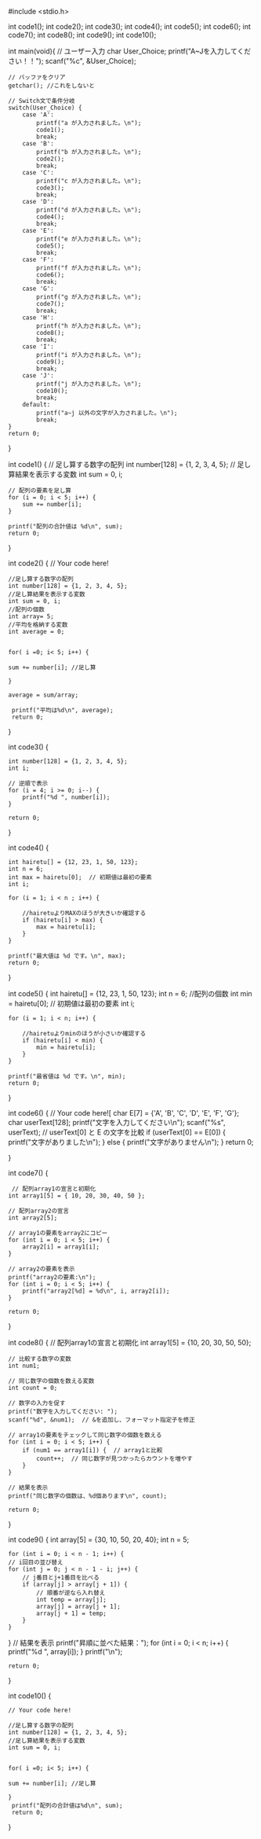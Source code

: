 #include <stdio.h>

int code1();
int code2();
int code3();
int code4();
int code5();
int code6();
int code7();
int code8();
int code9();
int code10();

int main(void){
    // ユーザー入力
    char User_Choice;
    printf("A~Jを入力してください！！");
    scanf("%c", &User_Choice);
    
    // バッファをクリア
    getchar(); //これをしないと

    // Switch文で条件分岐
    switch(User_Choice) {
        case 'A':
            printf("a が入力されました。\n");
            code1();
            break;
        case 'B':
            printf("b が入力されました。\n");
            code2();
            break;
        case 'C':
            printf("c が入力されました。\n");
            code3();
            break;
        case 'D':
            printf("d が入力されました。\n");
            code4();
            break;
        case 'E':
            printf("e が入力されました。\n");
            code5();
            break;
        case 'F':
            printf("f が入力されました。\n");
            code6();
            break;
        case 'G':
            printf("g が入力されました。\n");
            code7();
            break;
        case 'H':
            printf("h が入力されました。\n");
            code8();
            break;
        case 'I':
            printf("i が入力されました。\n");
            code9();
            break;
        case 'J':
            printf("j が入力されました。\n");
            code10();
            break;
        default:
            printf("a~j 以外の文字が入力されました。\n");
            break;
    }
    return 0;
}

int code1() {
    // 足し算する数字の配列
    int number[128] = {1, 2, 3, 4, 5};
    // 足し算結果を表示する変数
    int sum = 0, i; 
    
    // 配列の要素を足し算
    for (i = 0; i < 5; i++) {
        sum += number[i];
    }
    
    printf("配列の合計値は %d\n", sum);
    return 0;
}

int code2() {
    // Your code here!  
    
    //足し算する数字の配列
    int number[128] = {1, 2, 3, 4, 5};
    //足し算結果を表示する変数
    int sum = 0, i; 
    //配列の個数
    int array= 5;
    //平均を格納する変数
    int average = 0;
    
    
    for( i =0; i< 5; i++) {
        
    sum += number[i]; //足し算
   
    }
    
    average = sum/array;
    
     printf("平均は%d\n", average);
     return 0;

}

int code3() {

    int number[128] = {1, 2, 3, 4, 5};
    int i;

    // 逆順で表示
    for (i = 4; i >= 0; i--) {
        printf("%d ", number[i]);
    }

    return 0;


}

int code4() {
 
    int hairetu[] = {12, 23, 1, 50, 123};
    int n = 6;
    int max = hairetu[0];  // 初期値は最初の要素
    int i;

    for (i = 1; i < n ; i++) {
        
        //hairetuよりMAXのほうが大きいか確認する
        if (hairetu[i] > max) {
            max = hairetu[i];
        }
    }

    printf("最大値は %d です。\n", max);
    return 0;


}

int code5() {
     int hairetu[] = {12, 23, 1, 50, 123};
    int n = 6; //配列の個数
    int min = hairetu[0];  // 初期値は最初の要素
    int i;

    for (i = 1; i < n; i++) {
        
        //hairetuよりminのほうが小さいか確認する
        if (hairetu[i] < min) {
            min = hairetu[i];
        }
    }

    printf("最省値は %d です。\n", min);
    return 0;

}

int code6() {
      // Your code here![
   char E[7] = {'A', 'B', 'C', 'D', 'E', 'F', 'G'};
    char userText[128];
    printf("文字を入力してください\n");
   scanf("%s", userText);
  // userText[0] と E の文字を比較
    if (userText[0] == E[0]) {  
        printf("文字がありました\n");
    } else {
        printf("文字がありません\n");
    }
    return 0;

}

int code7() {
 
     // 配列array1の宣言と初期化
    int array1[5] = { 10, 20, 30, 40, 50 };

    // 配列array2の宣言
    int array2[5];

    // array1の要素をarray2にコピー
    for (int i = 0; i < 5; i++) {
        array2[i] = array1[i];
    }

    // array2の要素を表示
    printf("array2の要素:\n");
    for (int i = 0; i < 5; i++) {
        printf("array2[%d] = %d\n", i, array2[i]);
    }

    return 0;

}

int code8() {
      // 配列array1の宣言と初期化
    int array1[5] = {10, 20, 30, 50, 50};

    // 比較する数字の変数
    int num1;
    
    // 同じ数字の個数を数える変数
    int count = 0;
    
    // 数字の入力を促す
    printf("数字を入力してください: ");
    scanf("%d", &num1);  // &を追加し、フォーマット指定子を修正
    
    // array1の要素をチェックして同じ数字の個数を数える
    for (int i = 0; i < 5; i++) {
        if (num1 == array1[i]) {  // array1と比較
            count++;  // 同じ数字が見つかったらカウントを増やす
        }
    }
    
    // 結果を表示
    printf("同じ数字の個数は、%d個あります\n", count);

    return 0;

}

int code9() {
      int array[5] = {30, 10, 50, 20, 40};
    int n = 5;

    for (int i = 0; i < n - 1; i++) {
    // i回目の並び替え
    for (int j = 0; j < n - 1 - i; j++) {
        // j番目とj+1番目を比べる
        if (array[j] > array[j + 1]) {
            // 順番が逆なら入れ替え
            int temp = array[j];
            array[j] = array[j + 1];
            array[j + 1] = temp;
        }
    }
}
    // 結果を表示
    printf("昇順に並べた結果：");
    for (int i = 0; i < n; i++) {
        printf("%d ", array[i]);
    }
    printf("\n");

    return 0;

}

int code10() {


    // Your code here!  
    
    //足し算する数字の配列
    int number[128] = {1, 2, 3, 4, 5};
    //足し算結果を表示する変数
    int sum = 0, i; 
    
    
    for( i =0; i< 5; i++) {
        
    sum += number[i]; //足し算
        
    }
     printf("配列の合計値は%d\n", sum);
     return 0;

}

